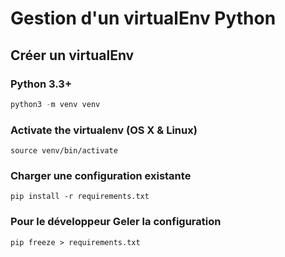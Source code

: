 
# Gestion d'un virtualEnv Python

## Créer un virtualEnv

### Python 3.3+

```python
python3 -m venv venv
```

### Activate the virtualenv (OS X & Linux)

```
source venv/bin/activate
```

### Charger une configuration existante

```
pip install -r requirements.txt
```

### **Pour le développeur** Geler la configuration

```
pip freeze > requirements.txt
```
